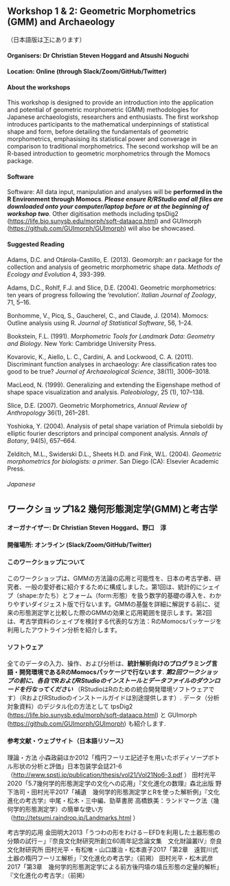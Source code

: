 ## Workshop 1 & 2: Geometric Morphometrics (GMM) and Archaeology
（日本語版は[下](#Japanese)にあります）
#### Organisers: Dr Christian Steven Hoggard and Atsushi Noguchi
#### Location: Online (through Slack/Zoom/GitHub/Twitter)

#### About the workshops

This workshop is designed to provide an introduction into the application and potential of geometric morphometric (GMM) methodologies for Japanese archaeologists, researchers and enthusiasts. The first workshop introduces participants to the mathematical underpinnings of statistical shape and form, before detailing the fundamentals of geometric morphometrics, emphasising its statistical power and converage in comparison to traditional morphometrics. The second workshop will be an R-based introduction to geometric morphometrics through the Momocs package.

#### Software

Software: All data input, manipulation and analyses will be **performed in the R Environment through Momocs**. **_Please ensure R/RStudio and all files are downloaded onto your computer/laptop before or at the beginning of workshop two_**. Other digitisation methods including tpsDig2 (https://life.bio.sunysb.edu/morph/soft-dataacq.html) and GUImorph (https://github.com/GUImorph/GUImorph) will also be showcased.


#### Suggested Reading

Adams, D.C. and Otárola-Castillo, E. (2013). Geomorph: an r package for the collection and analysis of geometric morphometric shape data. *Methods of Ecology and Evolution* 4, 393-399. 

Adams, D.C., Rohlf, F.J. and Slice, D.E. (2004). Geometric morphometrics: ten years of progress following the ‘revolution’. *Italian Journal of Zoology*, 71, 5–16. 

Bonhomme, V., Picq, S., Gaucherel, C., and Claude, J. (2014). Momocs: Outline analysis using R. *Journal of
Statistical Software*, 56, 1–24.

Bookstein, F.L. (1991). *Morphometric Tools for Landmark Data: Geometry and Biology*. New York: Cambridge University Press. 

Kovarovic, K., Aiello, L. C., Cardini, A. and Lockwood, C. A. (2011). Discriminant function analyses in
archaeology: Are classification rates too good to be true? *Journal of Archaeological Science*, 38(11),
3006–3018.

MacLeod, N. (1999). Generalizing and extending the Eigenshape method of shape space visualization and
analysis. *Paleobiology*, 25 (1), 107–138.

Slice, D.E. (2007). Geometric Morphometrics, *Annual Review of Anthropology* 36(1), 261–281.  

Yoshioka, Y. (2004). Analysis of petal shape variation of Primula sieboldii by elliptic fourier descriptors and
principal component analysis. *Annals of Botany*, 94(5), 657–664.

Zelditch, M.L., Swiderski D.L., Sheets H.D. and Fink, W.L. (2004). *Geometric morphometrics for biologists: a primer*. San Diego (CA): Elsevier Academic Press.

###### Japanese
## ワークショップ1&2 幾何形態測定学(GMM)と考古学

#### オーガナイザー: Dr Christian Steven Hoggard、野口　淳
#### 開催場所: オンライン (Slack/Zoom/GitHub/Twitter)

#### このワークショップについて

このワークショップは、GMMの方法論の応用と可能性を、日本の考古学者、研究者、一般の愛好者に紹介するために構成しました。第1回は、統計的にシェイプ（shape:かたち）とフォーム（form:形態）を扱う数学的基礎の導入を、わかりやすいダイジェスト版で行ないます。GMMの基盤を詳細に解説する前に、従来の形態測定学と比較した際のGMMの効果と応用範囲を提示します。第2回は、考古学資料のシェイプを検討する代表的な方法：RのMomocsパッケージを利用したアウトライン分析を紹介します。

#### ソフトウェア

全てのデータの入力、操作、および分析は、**統計解析向けのプログラミング言語・開発環境であるRのMomocsパッケージで行ないます**. **_第2回ワークショップの前に、各自でRおよびRStudioのインストールとデータファイルのダウンロードを行なってください_** （RStudioはRのための統合開発環境ソフトウェアです）（RおよびRStudioのインストールガイドは別途提供します）. データ（分析対象資料）のデジタル化の方法として tpsDig2 (https://life.bio.sunysb.edu/morph/soft-dataacq.html) と GUImorph (https://github.com/GUImorph/GUImorph) も紹介します.

#### 参考文献・ウェブサイト（日本語リソース）
理論・方法
小森政嗣ほか2012「楕円フーリエ記述子を用いたボディソープボトル形状の分析と評価」日本包装学会誌21-6（http://www.spstj.jp/publication/thesis/vol21/Vol21No6-3.pdf ）
田村光平2020「5.7幾何学的形態測定学の文化への応用」『文化進化の数理』森北出版
野下浩司・田村光平2017「補遺　幾何学的形態測定学とRを使った解析例」『文化進化の考古学』中尾・松木・三中編、勁草書房
高橋鉄美：ランドマーク法（幾何学的形態測定学）の簡単な使い方（http://tetsumi.raindrop.jp/Landmarks.html ）

考古学的応用
金田明大2013「うつわの形をわける－EFDを利用した土器形態の分類の試行－」『奈良文化財研究所創立60周年記念論文集　文化財論叢IV』奈良文化財研究所
田村光平・有松唯・山口雄治・松本直子2017「第2章　遠賀川式土器の楕円フーリエ解析」『文化進化の考古学』（前掲）
田村光平・松木武彦2017「第3章　幾何学的形態測定学による前方後円墳の墳丘形態の定量的解析」『文化進化の考古学』（前掲）
